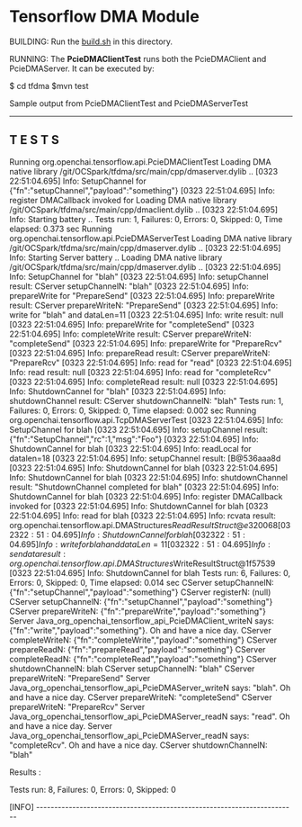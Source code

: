 # Tensorflow DMA Module 

BUILDING: Run the [build.sh](build.sh) in this directory.

RUNNING: The <b>PcieDMAClientTest</b> runs both the PcieDMAClient and PcieDMAServer. It can be executed by:
    
  $ cd tfdma
  $mvn test


Sample output from PcieDMAClientTest and PcieDMAServerTest


  -------------------------------------------------------
   T E S T S
  -------------------------------------------------------
  Running org.openchai.tensorflow.api.PcieDMAClientTest
  Loading DMA native library /git/OCSpark/tfdma/src/main/cpp/dmaserver.dylib ..
  [0323 22:51:04.695] Info: SetupChannel for {"fn":"setupChannel","payload":"something"}
  [0323 22:51:04.695] Info: register DMACallback invoked for
  Loading DMA native library /git/OCSpark/tfdma/src/main/cpp/dmaclient.dylib ..
  [0323 22:51:04.695] Info: Starting battery ..
  Tests run: 1, Failures: 0, Errors: 0, Skipped: 0, Time elapsed: 0.373 sec
  Running org.openchai.tensorflow.api.PcieDMAServerTest
  Loading DMA native library /git/OCSpark/tfdma/src/main/cpp/dmaserver.dylib ..
  [0323 22:51:04.695] Info: Starting Server battery ..
  Loading DMA native library /git/OCSpark/tfdma/src/main/cpp/dmaserver.dylib ..
  [0323 22:51:04.695] Info: SetupChannel for "blah"
  [0323 22:51:04.695] Info: setupChannel result: CServer setupChannelN: "blah"
  [0323 22:51:04.695] Info: prepareWrite for "PrepareSend"
  [0323 22:51:04.695] Info: prepareWrite result: CServer prepareWriteN: "PrepareSend"
  [0323 22:51:04.695] Info: write for "blah" and dataLen=11
  [0323 22:51:04.695] Info: write result: null
  [0323 22:51:04.695] Info: prepareWrite for "completeSend"
  [0323 22:51:04.695] Info: completeWrite  result: CServer prepareWriteN: "completeSend"
  [0323 22:51:04.695] Info: prepareWrite for "PrepareRcv"
  [0323 22:51:04.695] Info: prepareRead result: CServer prepareWriteN: "PrepareRcv"
  [0323 22:51:04.695] Info: read for "read"
  [0323 22:51:04.695] Info: read result: null
  [0323 22:51:04.695] Info: read for "completeRcv"
  [0323 22:51:04.695] Info: completeRead result: null
  [0323 22:51:04.695] Info: ShutdownCannel for "blah"
  [0323 22:51:04.695] Info: shutdownChannel result: CServer shutdownChannelN: "blah"
  Tests run: 1, Failures: 0, Errors: 0, Skipped: 0, Time elapsed: 0.002 sec
  Running org.openchai.tensorflow.api.TcpDMAServerTest
  [0323 22:51:04.695] Info: SetupChannel for blah
  [0323 22:51:04.695] Info: setupChannel result: {"fn":"SetupChannel","rc":1,"msg":"Foo"}
  [0323 22:51:04.695] Info: ShutdownCannel for blah
  [0323 22:51:04.695] Info: readLocal for datalen=18
  [0323 22:51:04.695] Info: setupChannel result: [B@536aaa8d
  [0323 22:51:04.695] Info: ShutdownCannel for blah
  [0323 22:51:04.695] Info: ShutdownCannel for blah
  [0323 22:51:04.695] Info: shutdownChannel result: "ShutdownChannel completed for blah"
  [0323 22:51:04.695] Info: ShutdownCannel for blah
  [0323 22:51:04.695] Info: register DMACallback invoked for
  [0323 22:51:04.695] Info: ShutdownCannel for blah
  [0323 22:51:04.695] Info: read for blah
  [0323 22:51:04.695] Info: rcvata result: org.openchai.tensorflow.api.DMAStructures$ReadResultStruct@e320068
  [0323 22:51:04.695] Info: ShutdownCannel for blah
  [0323 22:51:04.695] Info: write for blah and dataLen=11
  [0323 22:51:04.695] Info: sendata result: org.openchai.tensorflow.api.DMAStructures$WriteResultStruct@1f57539
  [0323 22:51:04.695] Info: ShutdownCannel for blah
  Tests run: 6, Failures: 0, Errors: 0, Skipped: 0, Time elapsed: 0.014 sec
  CServer setupChannelN: {"fn":"setupChannel","payload":"something"}
  CServer registerN: (null)
  CServer setupChannelN: {"fn":"setupChannel","payload":"something"}
  CServer prepareWriteN: {"fn":"prepareWrite","payload":"something"}
  Server Java_org_openchai_tensorflow_api_PcieDMAClient_writeN says: {"fn":"write","payload":"something"}. Oh and have a nice day.
  CServer completeWriteN: {"fn":"completeWrite","payload":"something"}
  CServer prepareReadN: {"fn":"prepareRead","payload":"something"}
  CServer completeReadN: {"fn":"completeRead","payload":"something"}
  CServer shutdownChannelN: blah
  CServer setupChannelN: "blah"
  CServer prepareWriteN: "PrepareSend"
  Server Java_org_openchai_tensorflow_api_PcieDMAServer_writeN says: "blah". Oh and have a nice day.
  CServer prepareWriteN: "completeSend"
  CServer prepareWriteN: "PrepareRcv"
  Server Java_org_openchai_tensorflow_api_PcieDMAServer_readN says: "read". Oh and have a nice day.
  Server Java_org_openchai_tensorflow_api_PcieDMAServer_readN says: "completeRcv". Oh and have a nice day.
  CServer shutdownChannelN: "blah"

  Results :

  Tests run: 8, Failures: 0, Errors: 0, Skipped: 0

  [INFO] ------------------------------------------------------------------------



